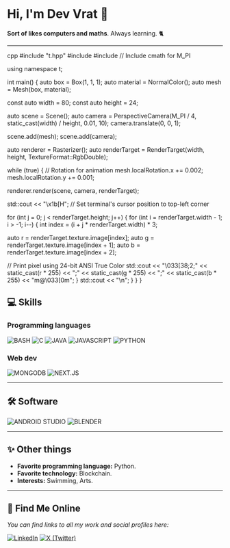 # Hi, I'm **Dev Vrat** 👋

**Sort of likes computers and maths**. Always learning. 🐈

---


cpp
#include "t.hpp"
#include <iostream>
#include <cmath> // Include cmath for M_PI

using namespace t;

int main() {
  auto box = Box(1, 1, 1);
  auto material = NormalColor();
  auto mesh = Mesh(box, material);

  const auto width = 80;
  const auto height = 24;

  auto scene = Scene();
  auto camera = PerspectiveCamera(M_PI / 4, static_cast<double>(width) / height,
                                  0.01, 10);
  camera.translate(0, 0, 1);

  scene.add(mesh);
  scene.add(camera);

  auto renderer = Rasterizer();
  auto renderTarget =
      RenderTarget<double>(width, height, TextureFormat::RgbDouble);

  while (true) {
    // Rotation for animation
    mesh.localRotation.x += 0.002;
    mesh.localRotation.y += 0.001;

  renderer.render(scene, camera, renderTarget);

  std::cout << "\x1b[H"; // Set terminal's cursor position to top-left corner

  for (int j = 0; j < renderTarget.height; j++) {
      for (int i = renderTarget.width - 1; i > -1; i--) {
        int index = (i + j * renderTarget.width) * 3;

   auto r = renderTarget.texture.image[index];
        auto g = renderTarget.texture.image[index + 1];
        auto b = renderTarget.texture.image[index + 2];

  // Print pixel using 24-bit ANSI True Color
        std::cout << "\033[38;2;" << static_cast<int>(r * 255) << ";"
                  << static_cast<int>(g * 255) << ";"
                  << static_cast<int>(b * 255) << "m@\033[0m";
      }
      std::cout << "\n";
    }
  }
}

## 💻 Skills

### Programming languages
![BASH](https://img.shields.io/badge/BASH-4EAA25?style=for-the-badge&logo=gnu-bash&logoColor=white)
![C](https://img.shields.io/badge/C-03599C?style=for-the-badge&logo=c&logoColor=white)
![JAVA](https://img.shields.io/badge/Java-007396?style=for-the-badge&logo=java&logoColor=white)
![JAVASCRIPT](https://img.shields.io/badge/JavaScript-F7DF1E?style=for-the-badge&logo=javascript&logoColor=black)
![PYTHON](https://img.shields.io/badge/Python-3776AB?style=for-the-badge&logo=python&logoColor=white)


### Web dev
![MONGODB](https://img.shields.io/badge/MongoDB-47A248?style=for-the-badge&logo=mongodb&logoColor=white)
![NEXT.JS](https://img.shields.io/badge/Next.js-000000?style=for-the-badge&logo=next.js&logoColor=white)

---

## 🛠️ Software
![ANDROID STUDIO](https://img.shields.io/badge/Android_Studio-3DDC84?style=for-the-badge&logo=android-studio&logoColor=white)
![BLENDER](https://img.shields.io/badge/Blender-F5792A?style=for-the-badge&logo=blender&logoColor=white)


---

## ✨ Other things

* **Favorite programming language:** Python.
* **Favorite technology:** Blockchain.
* **Interests:** Swimming, Arts.

---

## 🔗 Find Me Online
*You can find links to all my work and social profiles here:*

[![LinkedIn](https://img.shields.io/badge/LinkedIn-0A66C2?style=for-the-badge&logo=linkedin&logoColor=white)](YOUR_LINKEDIN_URL)
[![X (Twitter)](https://img.shields.io/badge/X-000000?style=for-the-badge&logo=x&logoColor=white)](YOUR_TWITTER_URL)
